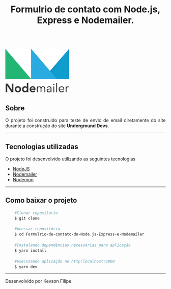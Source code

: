 <h1 style="text-align: center;">Formulrio de contato    com Node.js, Express e Nodemailer.</br></br>
    <h1 style="align: center;">
        <img src="./nodemailer.png"/>
    </h1>
</h1>


## Sobre
<p style="text-align: justify;" >O projeto foi construido para teste de envio de email diretamente do site durante a construção do site <b>Underground Devs</b>.
</p>

---

## Tecnologias utilizadas

<p>O projeto foi desenvolvido utilizando as seguintes tecnologias</p>

 - [NodeJS](https://nodejs.org/en/)
 - [Nodemailer](https://nodemailer.com/about/)
 - [Nodemon](https://nodemon.io/)

---

## Como baixar o projeto
```bash
    #Clonar repositório
    $ git clone 
    
    #Acessar repositório
    $ cd Formulrio-de-contato-do-Node.js-Express-e-Nodemailer
    
    #Instalando dependências necessárias para aplicação
    $ yarn install

    #executando aplicação no http:localhost:8000
    $ yarn dev
```
---
Desenvolvido por Kevson Filipe.